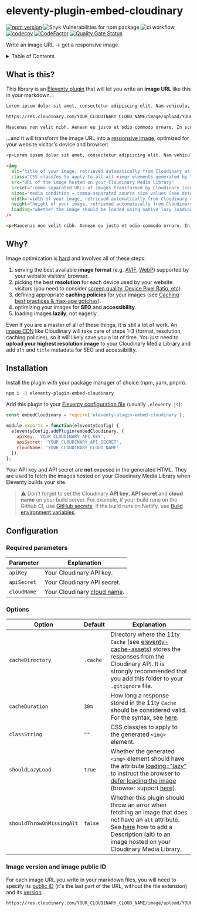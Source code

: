 # eleventy-plugin-embed-cloudinary

[![npm version](https://badge.fury.io/js/eleventy-plugin-embed-cloudinary.svg)](https://badge.fury.io/js/eleventy-plugin-embed-cloudinary) ![Snyk Vulnerabilities for npm package](https://img.shields.io/snyk/vulnerabilities/npm/eleventy-plugin-embed-cloudinary) ![ci workflow](https://github.com/jackdbd/eleventy-plugin-embed-cloudinary/actions/workflows/ci.yml/badge.svg) [![codecov](https://codecov.io/gh/jackdbd/eleventy-plugin-embed-cloudinary/branch/main/graph/badge.svg?token=evryHx64zZ)](https://codecov.io/gh/jackdbd/eleventy-plugin-embed-cloudinary) [![CodeFactor](https://www.codefactor.io/repository/github/jackdbd/eleventy-plugin-embed-cloudinary/badge)](https://www.codefactor.io/repository/github/jackdbd/eleventy-plugin-embed-cloudinary) [![Quality Gate Status](https://sonarcloud.io/api/project_badges/measure?project=jackdbd_eleventy-plugin-embed-cloudinary&metric=alert_status)](https://sonarcloud.io/dashboard?id=jackdbd_eleventy-plugin-embed-cloudinary)

Write an image URL → get a responsive image.

<!-- START doctoc generated TOC please keep comment here to allow auto update -->
<!-- DON'T EDIT THIS SECTION, INSTEAD RE-RUN doctoc TO UPDATE -->
<details><summary>Table of Contents</summary>

- [What is this?](#what-is-this)
- [Why?](#why)
- [Installation](#installation)
- [Configuration](#configuration)
  - [Required parameters](#required-parameters)
  - [Options](#options)
  - [Image version and image public ID](#image-version-and-image-public-id)

<!-- END doctoc generated TOC please keep comment here to allow auto update -->
</details>

## What is this?

This library is an [Eleventy plugin](https://www.11ty.dev/docs/plugins/) that will let you write an **image URL** like this in your markdown...

```markdown
Lorem ipsum dolor sit amet, consectetur adipiscing elit. Nam vehicula, elit vel condimentum porta, purus.

https://res.cloudinary.com/YOUR_CLOUDINARY_CLOUD_NAME/image/upload/YOUR_IMAGE_VERSION/YOUR_IMAGE_PUBLIC_ID.png

Maecenas non velit nibh. Aenean eu justo et odio commodo ornare. In scelerisque sapien at.
```

...and it will transform the image URL into a [responsive image](https://developer.mozilla.org/en-US/docs/Learn/HTML/Multimedia_and_embedding/Responsive_images), optimized for your website visitor's device and browser:

```html
<p>Lorem ipsum dolor sit amet, consectetur adipiscing elit. Nam vehicula, elit vel condimentum porta, purus.</p>

<img
  alt="title of your image, retrieved automatically from Cloudinary at build time"
  class="CSS class/es to apply to all all <img> elements generated by this plugin"
  src="URL of the image hosted on your Cloudinary Media Library"
  srcset="comma-separated URLs of images transformed by Cloudinary (see details below)"
  sizes="media condition + comma-separated source size values (see details below)"
  width="width of your image, retrieved automatically from Cloudinary at build time"
  height="height of your image, retrieved automatically from Cloudinary at build time"
  loading="whether the image should be loaded using native lazy loading or not"
/>

<p>Maecenas non velit nibh. Aenean eu justo et odio commodo ornare. In scelerisque sapien at.</p>
```

## Why?

Image optimization is [hard](https://web.dev/fast/#optimize-your-images) and involves all of these steps:

1. serving the best available **image format** (e.g. [AVIF](https://caniuse.com/?search=AVIF), [WebP](https://caniuse.com/?search=WebP)) supported by your website visitors' browser.
2. picking the best **resolution** for each device used by your website visitors (you need to consider [screen quality, Device Pixel Ratio, etc](https://archive.fosdem.org/2021/schedule/event/webperf_making_rum_responsive/)).
3. defining appropriate **caching policies** for your images (see [Caching best practices & max-age gotchas](https://jakearchibald.com/2016/caching-best-practices/)).
4. optimizing your images for **SEO** and **accessibility**.
5. loading images **lazily**, not eagerly.

Even if you are a master of all of these things, it is still a lot of work. An [image CDN](https://web.dev/image-cdns/) like Cloudinary will take care of steps 1-3 (format, resolution, caching policies), so it will likely save you a lot of time. You just need to **upload your highest resolution image** to your Cloudinary Media Library and add `alt` and `title` metadata for SEO and accessibility.

## Installation

Install the plugin with your package manager of choice (npm, yarn, pnpm).

```sh
npm i -D eleventy-plugin-embed-cloudinary
```

Add this plugin to your [Eleventy configuration file](https://www.11ty.dev/docs/config/) (usually `.eleventy.js`):

```js
const embedCloudinary = require('eleventy-plugin-embed-cloudinary');

module.exports = function(eleventyConfig) {
  eleventyConfig.addPlugin(embedCloudinary, {
    apiKey: 'YOUR_CLOUDINARY_API_KEY',
    apiSecret: 'YOUR_CLOUDINARY_API_SECRET',
    cloudName: 'YOUR_CLOUDINARY_CLOUD_NAME'
  });
};
```

Your API key and API secret are **not** exposed in the generated HTML. They are used to fetch the images hosted on your Cloudinary Media Library when Eleventy builds your site.

> :warning: Don't forget to set the Cloudinary **API key**, **API secret** and **cloud name** on your build server. For example, if your build runs on the Github CI, use [GitHub secrets](https://docs.github.com/en/actions/reference/encrypted-secrets); if the build runs on Netlify, use [Build environment variables](https://docs.netlify.com/configure-builds/environment-variables/).

## Configuration

### Required parameters

| Parameter | Explanation |
| --- | --- |
| `apiKey` | Your Cloudinary API key. |
| `apiSecret` | Your Cloudinary API secret. |
| `cloudName` | Your Cloudinary [cloud name]((https://cloudinary.com/documentation/how_to_integrate_cloudinary#create_and_tour_your_account)). |

### Options

| Option | Default | Explanation |
| --- | --- | --- |
| `cacheDirectory` | `.cache` | Directory where the 11ty `Cache` (see [eleventy-cache-assets](https://github.com/11ty/eleventy-cache-assets)) stores the responses from the Cloudinary API. It is strongly recommended that you add this folder to your `.gitignore` file. |
| `cacheDuration` | `30m` | How long a response stored in the 11ty `Cache` should be considered valid. For the syntax, see [here](https://www.11ty.dev/docs/plugins/cache/#change-the-cache-duration). |
| `classString` | `""` | CSS class/es to apply to the generated `<img>` element. |
| `shouldLazyLoad` | `true` | Whether the generated `<img>` element should have the attribute [loading="lazy"](https://developer.mozilla.org/en-US/docs/Web/HTML/Element/img#attr-loading) to instruct the browser to [defer loading the image](https://web.dev/browser-level-image-lazy-loading/) (browser support [here](https://caniuse.com/loading-lazy-attr)). |
| `shouldThrowOnMissingAlt` | `false` | Whether this plugin should throw an error when fetching an image that does not have an `alt` attribute. See [here](https://support.cloudinary.com/hc/en-us/articles/202521142-Can-I-add-metadata-to-images-) how to add a Description (alt) to an image hosted on your Cloudinary Media Library. |

### Image version and image public ID

For each image URL you write in your markdown files, you will need to specify its [public ID](https://cloudinary.com/documentation/upload_images#public_id) (it's the last part of the URL, without the file extension) and its [version](https://cloudinary.com/documentation/upload_images#asset_versions).

```markdown
https://res.cloudinary.com/YOUR_CLOUDINARY_CLOUD_NAME/image/upload/YOUR_IMAGE_VERSION/YOUR_IMAGE_PUBLIC_ID.png
```
